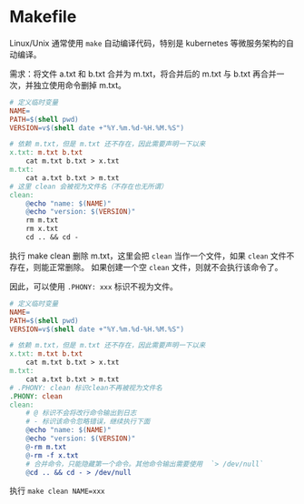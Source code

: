 # Makefile
Linux/Unix 通常使用 `make` 自动编译代码，特别是 kubernetes 等微服务架构的自动编译。

需求：将文件 a.txt 和 b.txt 合并为 m.txt，将合并后的 m.txt 与 b.txt 再合并一次，并独立使用命令删掉 m.txt。
```makefile
# 定义临时变量
NAME=
PATH=$(shell pwd)
VERSION=v$(shell date +"%Y.%m.%d-%H.%M.%S")

# 依赖 m.txt，但是 m.txt 还不存在，因此需要声明一下以来
x.txt: m.txt b.txt
	cat m.txt b.txt > x.txt
m.txt:
	cat a.txt b.txt > m.txt
# 这里 clean 会被视为文件名（不存在也无所谓）
clean:
	@echo "name: $(NAME)"
	@echo "version: $(VERSION)"
	rm m.txt
	rm x.txt
	cd .. && cd -
```

执行 make clean 删除 m.txt，这里会把 `clean` 当作一个文件，如果 `clean` 文件不存在，则能正常删除。
如果创建一个空 `clean` 文件，则就不会执行该命令了。

因此，可以使用 `.PHONY: xxx` 标识不视为文件。
```makefile
# 定义临时变量
NAME=
PATH=$(shell pwd)
VERSION=v$(shell date +"%Y.%m.%d-%H.%M.%S")

# 依赖 m.txt，但是 m.txt 还不存在，因此需要声明一下以来
x.txt: m.txt b.txt
	cat m.txt b.txt > x.txt
m.txt:
	cat a.txt b.txt > m.txt
# .PHONY: clean 标识clean不再被视为文件名
.PHONY: clean
clean:
    # @ 标识不会将改行命令输出到日志
    # - 标识该命令忽略错误，继续执行下面
    @echo "name: $(NAME)"
	@echo "version: $(VERSION)"
	@-rm m.txt 
	@-rm -f x.txt
	# 合并命令，只能隐藏第一个命令。其他命令输出需要使用  `> /dev/null`
	@cd .. && cd - > /dev/null
```

执行 `make clean NAME=xxx`